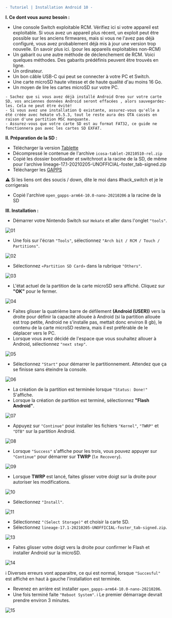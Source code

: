```diff
- Tutoriel | Installation Android 10 -
```
__I. Ce dont vous aurez besoin :__
- Une console Switch exploitable RCM. Vérifiez ici si votre appareil est exploitable. Si vous avez un appareil plus récent, un exploit peut être possible sur les anciens firmwares, mais si vous ne l'avez pas déjà configuré, vous avez probablement déjà mis à jour une version trop nouvelle. En savoir plus ici. (pour les appareils exploitables non-RCM)
- Un gabarit ou une autre méthode de déclenchement de RCM. Voici quelques méthodes. Des gabarits prédéfinis peuvent être trouvés en ligne.
- Un ordinateur.
- Un bon câble USB-C qui peut se connecter à votre PC et Switch.
- Une carte microSD haute vitesse et de haute qualité d'au moins 16 Go.
- Un moyen de lire les cartes microSD sur votre PC.
```
- Sachez que si vous avez déjà installé Android Oreo sur votre carte SD, vos anciennes données Android seront effacées , alors sauvegardez-les. Cela ne peut être évité!
- Si vous avez une installation Q existante, assurez-vous qu'elle a été créée avec hekate v5.5.3, tout le reste aura des OTA cassés en raison d'une partition MSC manquante.
- Assurez-vous que votre carte SD est au format FAT32, ce guide ne fonctionnera pas avec les cartes SD EXFAT.
```
__II. Préparation de la SD :__
- Télécharger la version [Tablette](https://download.switchroot.org/android-10/icosa-tab-20210510-rel.zip)
- Décompressé le contenue de l'archive `icosa-tablet-20210510-rel.zip`
- Copié les dossier bootloader et switchroot a la racine de la SD, de même pour l'archive lineage-17.1-20210205-UNOFFICIAL-foster_tab-signed.zip
- Télécharger les [GAPPS](https://altushost-swe.dl.sourceforge.net/project/opengapps/arm64/20210206/open_gapps-arm64-10.0-nano-20210206.zip)

⚠️ Si les liens ont des soucis / down, dite le moi dans #hack_switch et je le corrigerais

- Copié l'archive `open_gapps-arm64-10.0-nano-20210206` a la racine de la SD

__III. Installation :__
- Démarrer votre Nintendo Switch sur `Hekate` et aller dans l'onglet `"tools"`.

![01](https://user-images.githubusercontent.com/50277488/130580202-9842693f-b59a-411a-b18e-40ab23497ebd.png)

- Une fois sur l'écran `"Tools"`, sélectionnez `"Arch bit / RCM / Touch / Partitions"`. 

![02](https://user-images.githubusercontent.com/50277488/130580411-bc4dece9-b5e0-4897-a8e5-65b260d0b535.png)

- Sélectionnez `«Partition SD Card»` dans la rubrique `"Others"`.

![03](https://user-images.githubusercontent.com/50277488/130580475-a1d597fc-653c-43ca-a140-13fb0300e62d.png)

- L'état actuel de la partition de la carte microSD sera affiché. Cliquez sur **"OK"** pour le fermer.

![04](https://user-images.githubusercontent.com/50277488/130580538-fc4b758b-3439-4479-9a74-f223cb4b58ac.png)

- Faites glisser la quatrième barre de défilement **(Android (USER))** vers la droite pour définir la capacité allouée à Android (si la partition allouée est trop petite, Android ne s'installe pas, mettait donc environ 8 gb), le contenu de la carte microSD restera, mais il est préférable de le déplacer vers le PC.
- Lorsque vous avez décidé de l'espace que vous souhaitez allouer à Android, sélectionnez `"next step"`.

![05](https://user-images.githubusercontent.com/50277488/130580647-17690e0c-a631-420c-9a1e-c71460954dfa.png)

- Sélectionnez `"Start"` pour démarrer le partitionnement. Attendez que ça se finisse sans éteindre la console.

![06](https://user-images.githubusercontent.com/50277488/130580758-5940c2d8-a120-482c-b1cd-daffc1a28395.png)

- La création de la partition est terminée lorsque `"Status: Done!"` S'affiche.
- Lorsque la création de partition est terminé, sélectionnez **"Flash Android"**.

![07](https://user-images.githubusercontent.com/50277488/130580853-d76c47c1-a0a0-4a80-835b-7c4cb6d6c7db.png)

- Appuyez sur `"Continue"` pour installer les fichiers `"Kernel"`, `"TWRP"` et `"DTB"` sur la partition Android.

![08](https://user-images.githubusercontent.com/50277488/130580928-05d764f3-068d-4264-ba34-e4908c347a3e.png)

- Lorsque `"Success"` s'affiche pour les trois, vous pouvez appuyer sur `"Continue"` pour démarrer sur **TWRP** (`le Recovery`).

![09](https://user-images.githubusercontent.com/50277488/130581035-fcccb830-fd6a-4dc9-af91-3fbe7e729658.png)

- Lorsque **TWRP** est lancé, faites glisser votre doigt sur la droite pour autoriser les modifications.

![10](https://user-images.githubusercontent.com/50277488/130581067-162a89ec-2165-4ab9-b55e-c577e102177a.png)

- Sélectionnez `"Install"`.

![11](https://user-images.githubusercontent.com/50277488/130581101-36e1b54e-b13e-4040-aba4-36866a7564c4.png)

- Sélectionnez `"(Select Storage)"` et choisir la carte SD.
- Sélectionnez `lineage-17.1-20210205-UNOFFICIAL-foster_tab-signed.zip`.

![13](https://user-images.githubusercontent.com/50277488/130581668-807123cc-36b8-4df7-9d24-78f909b6a482.png)

- Faites glisser votre doigt vers la droite pour confirmer le Flash et installer Android sur la microSD.

![14](https://user-images.githubusercontent.com/50277488/130581693-ce506550-6cf8-49e5-9421-99211fd65b8d.png)

ℹ️ Diverses erreurs vont apparaitre, ce qui est normal, lorsque `"Succesful"` est affiché en haut à gauche l'installation est terminée.
- Revenez en arrière est installer `open_gapps-arm64-10.0-nano-20210206`.
- Une fois terminé faite `"Reboot System"`.
ℹ️ Le premier démarrage devrait prendre environ 3 minutes.

![15](https://user-images.githubusercontent.com/50277488/130581318-16cbd7a0-5cc1-479d-b46b-60a87d88ffcb.png)
